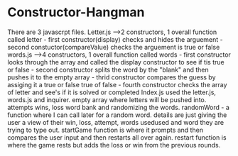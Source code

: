 # Constructor-Hangman
There are 3 javascrpt files.
  Letter.js
    -->2 constructors, 1 overall function called letter
      - first constructor(display) checks and hides the arguement
      - second constuctor(compareValue) checks the arguement is true or false
  words.js
    -->4 constructors, 1 overall function called words
      - first constructor looks through the array and called the display constructor to see if tis true or false
      - second constructor splits the word by the "blank" and then pushes it to the empty array
      - thrid constructor compares the guess by assiging it a true or false true of false
      - fourth constructor checks the array of letter and see's if it is solved or completed
  Index.js
    used the letter.js, words.js and inquirer.
    empty array where letters will be pushed into. 
    attempts
    wins, loss
    word bank and randomizing the words.
    randomWord - a function where I can call later for a random word.
    details are just giving the user a view of their win, loss, attempt, words usedused and word they are trying to type out.
    startGame function is where it prompts and then compares the user input and then restarts all over again.
    restart function is where the game rests but adds the loss or win from the previous rounds. 
  
